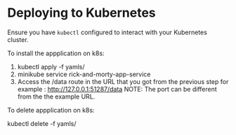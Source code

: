 # Deploying to Kubernetes

Ensure you have `kubectl` configured to interact with your Kubernetes cluster.


To install the appplication on k8s:
1) kubectl apply -f yamls/
2) minikube service rick-and-morty-app-service
3) Access the /data route in the URL that you got from the previous step for example : http://127.0.0.1:51287/data
NOTE: The port can be different from the the example URL. 


To delete appplication on k8s:

kubectl delete -f yamls/

